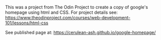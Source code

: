 This was a project from The Odin Project to create a copy of google's homepage using html and CSS. 
For project details see:
https://www.theodinproject.com/courses/web-development-101/lessons/html-css

See published page at:
https://cerulean-ash.github.io/google-homepage/
